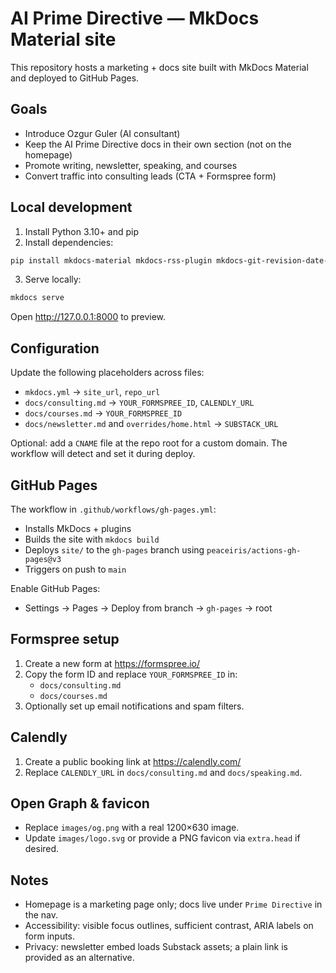 # AI Prime Directive — MkDocs Material site

This repository hosts a marketing + docs site built with MkDocs Material and deployed to GitHub Pages.

## Goals

- Introduce Ozgur Guler (AI consultant)
- Keep the AI Prime Directive docs in their own section (not on the homepage)
- Promote writing, newsletter, speaking, and courses
- Convert traffic into consulting leads (CTA + Formspree form)

## Local development

1) Install Python 3.10+ and pip
2) Install dependencies:

```bash
pip install mkdocs-material mkdocs-rss-plugin mkdocs-git-revision-date-localized-plugin mkdocs-minify-plugin mkdocs-privacy
```

3) Serve locally:

```bash
mkdocs serve
```

Open http://127.0.0.1:8000 to preview.

## Configuration

Update the following placeholders across files:

- `mkdocs.yml` → `site_url`, `repo_url`
- `docs/consulting.md` → `YOUR_FORMSPREE_ID`, `CALENDLY_URL`
- `docs/courses.md` → `YOUR_FORMSPREE_ID`
- `docs/newsletter.md` and `overrides/home.html` → `SUBSTACK_URL`

Optional: add a `CNAME` file at the repo root for a custom domain. The workflow will detect and set it during deploy.

## GitHub Pages

The workflow in `.github/workflows/gh-pages.yml`:

- Installs MkDocs + plugins
- Builds the site with `mkdocs build`
- Deploys `site/` to the `gh-pages` branch using `peaceiris/actions-gh-pages@v3`
- Triggers on push to `main`

Enable GitHub Pages:

- Settings → Pages → Deploy from branch → `gh-pages` → root

## Formspree setup

1) Create a new form at https://formspree.io/
2) Copy the form ID and replace `YOUR_FORMSPREE_ID` in:
   - `docs/consulting.md`
   - `docs/courses.md`
3) Optionally set up email notifications and spam filters.

## Calendly

1) Create a public booking link at https://calendly.com/
2) Replace `CALENDLY_URL` in `docs/consulting.md` and `docs/speaking.md`.

## Open Graph & favicon

- Replace `images/og.png` with a real 1200×630 image.
- Update `images/logo.svg` or provide a PNG favicon via `extra.head` if desired.

## Notes

- Homepage is a marketing page only; docs live under `Prime Directive` in the nav.
- Accessibility: visible focus outlines, sufficient contrast, ARIA labels on form inputs.
- Privacy: newsletter embed loads Substack assets; a plain link is provided as an alternative.

